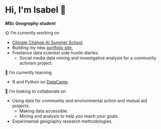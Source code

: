 # Hi, I'm Isabel 👋 
***MSc Geography student***


🌞 I’m currently working on 
- [Climate Change AI Summer School](https://www.climatechange.ai/events/summer_school2024#in-person-summer-school)
- Building my new [portfolio site.](https://isabeldrummond.ca/)
- Freelance data scientist side hustle diaries:
  - Social media data mining and investigative analysis for a community activism project.
  
🌱 I’m currently learning
- R and Python on [DataCamp](https://www.datacamp.com/portfolio/isabelmdrummond).
  
💭 I’m looking to collaborate on
- Using data for community and environmental action and mutual aid projects.
  - Making data accessible.
  - Mining and analysis to help you reach your goals.
- Experimental geography research methodologies.
